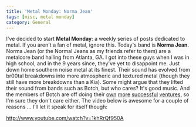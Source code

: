 ```yaml
---
title: 'Metal Monday: Norma Jean'
tags: [misc, metal monday]
category: General
---
```


I've decided to start **Metal Monday**: a weekly series of posts dedicated to metal. If you aren't a fan of metal, ignore this. Today's band is **Norma Jean**. Norma Jean (or the Normal Jeans as my friends refer to them) are a metalcore band hailing from Atlanta, GA. I got into these guys when I was in high school, and in the 9 years since, they've yet to disappoint me. Just down home southern noise metal at its finest. Their sound has evolved from br00tal breakdowns into more atmospheric and textured metal (though they still have more breakdowns than a Kia). Some might argue that they lifted their sound from bands such as Botch, but who cares? It's good music. And the members of Botch are off doing their [own](http://en.wikipedia.org/wiki/Narrows_(band) "Narrows") [more](http://en.wikipedia.org/wiki/Minus_the_Bear "Minus the Bear") [successful](http://en.wikipedia.org/wiki/Russian_Circles "Russian Circles") [ventures](http://en.wikipedia.org/wiki/These_Arms_Are_Snakes "These Arms Are Snakes"), so I'm sure they don't care either. The video below is awesome for a couple of reasons … I'll let it speak for itself though:

http://www.youtube.com/watch?v=1khRrQf950A
